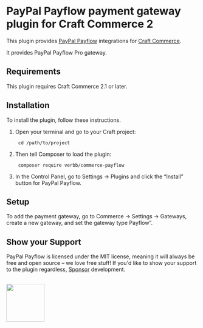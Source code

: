 PayPal Payflow payment gateway plugin for Craft Commerce 2
=======================

This plugin provides [PayPal Payflow](https://developer.paypal.com/docs/classic/products/payflow-gateway/) integrations for [Craft Commerce](https://craftcommerce.com/).

It provides PayPal Payflow Pro gateway.

## Requirements

This plugin requires Craft Commerce 2.1 or later.

## Installation

To install the plugin, follow these instructions.

1. Open your terminal and go to your Craft project:

        cd /path/to/project

2. Then tell Composer to load the plugin:

        composer require verbb/commerce-payflow

3. In the Control Panel, go to Settings → Plugins and click the “Install” button for PayPal Payflow.

## Setup

To add the payment gateway, go to Commerce → Settings → Gateways, create a new gateway, and set the gateway type Payflow”.

## Show your Support

PayPal Payflow is licensed under the MIT license, meaning it will always be free and open source – we love free stuff! If you'd like to show your support to the plugin regardless, [Sponsor](https://github.com/sponsors/verbb) development.

<h2></h2>

<a href="https://verbb.io" target="_blank">
  <img width="100" src="https://verbb.io/assets/img/verbb-pill.svg">
</a>

